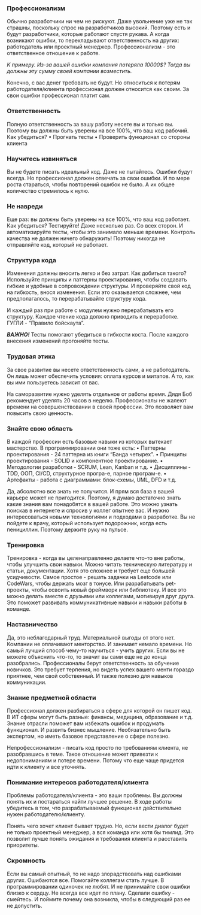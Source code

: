 ### Профессионализм
Обычно разработчики ни чем не рискуют.
Даже увольнение уже не так страшны, поскольку спрос на разработчиков высокий.
Поэтому есть и будут разработчики, которые работают спустя рукава.
А когда возникают ошибки, то перекладывают ответственность на других: работодатель или проектный менеджер.
Профессионализм - это ответственное отношение к работе.

*К примеру.
Из-за вашей ошибки компания потеряла 10000$?  Тогда вы должны эту сумму своей компании возместить.*

Конечно, с вас денег требовать не будут. Но относиться к потерям работодателя/клиента профессионал должен относится как своим.
За свои ошибки профессионал платит сам.

### Ответственность
Полную ответственность за вашу работу несете вы и только вы.
Поэтому вы должны быть уверены на все 100%, что ваш код рабочий.
Как убедиться?
 • Прогнать тесты
 • Проверить функционал со стороны клиента

### Научитесь извиняться
Вы не будете писать идеальный код.
Даже не пытайтесь. Ошибки будут всегда. Но профессионал должен отвечать за свои ошибки. 
И по мере роста стараться, чтобы повторений ошибок не было. А их общее количество стремилось к нулю.

### Не навреди
Еще раз: вы должны быть уверены на все 100%, что ваш код работает.
Как убедиться?
Тестируйте! Даже несколько раз. Со всех сторон.
И автоматизируйте тесты, чтобы это занимало меньше времени.
Контроль качества не должен ничего обнаружить! Поэтому никогда не отправляйте код, который не работает.

### Структура кода
Изменения должны вносить легко и без затрат. 
Как добиться такого?
Используйте принципы и паттерны проектирования, чтобы создавать гибкие и удобные в сопровождении структуры. 
И проверяйте свой код на гибкость, внося изменения. 
Если это оказывается сложнее, чем предполагалось, то перерабатывайте структуру кода.

И каждый раз при работе с модулем нужно перерабатывать его структуру.
Каждое чтение кода должно приводить к переработке. ГУГЛИ - “Правило бойскаута”.

***ВАЖНО!***
Тесты помогают убедиться в гибкости коста. После каждого внесения изменений прогоняйте тесты.

### Трудовая этика
За свое развитие вы несете ответственность сами, а не работодатель.
Он лишь может обеспечить условия: оплата курсов и митапов.
А то, как вы ими пользуетесь зависит от вас.

На саморазвитие нужно уделять отдельное от работы время. 
Дядя Боб рекомендует уделять 20 часов в неделю. Профессионалы не жалеют времени на совершенствовании в своей профессии.
Это позволяет вам повысить свою ценность.

### Знайте свою область
В каждой профессии есть базовые навыки из которых вытекает мастерство.
В программировании они тоже есть:
 • Паттерны проектирования - 24 паттерна из книги “Банда четырех”.
 • Принципы проектирования - SOLID и компонентное проектирование.
 • Методологии разработки - SCRUM, Lean, Kanban и т.д.
 • Дисциплины - TDD, ООП, CI/CD, структурное програ-е, парное програм-е.
 • Артефакты - работа с диаграммами: блок-схемы, UML, DFD и т.д.

Да, абсолютно все знать не получится. И прям вся база в вашей карьере может не пригодится.
Поэтому, я думаю достаточно знать какие знания вам понадобятся в вашей работе.
Это можно узнать поискав в интернете и спросив у коллег опытнее вас.
И нужно интересоваться новыми технологиями и подходами в разработке.
Вы не пойдете к врачу, который использует подорожник, когда есть пенициллин.
Поэтому держите руку на пульсе.

### Тренировка
Тренировка - когда вы целенаправленно делаете что-то вне работы, чтобы улучшить свои навыки.
Можно читать техническую литературу и статьи, документации. 
Хотя это сложнее и требует еще большей усидчивости.
Самое простое - решать задачки на Leetcode или CodeWars, чтобы держать мозг в тонусе.
Или разрабатывать pet-проекты, чтобы освоить новый фреймворк или библиотеку.
И все это можно делать вместе с друзьями или коллегами, мотивируя друг друга.
Это поможет развивать коммуникативные навыки и навыки работы в команде.

### Наставничество
Да, это неблагодарный труд. Материальной выгоды от этого нет.
Компании не оплачивают менторство. И занимает немало времени.
Но самый лучший способ чему-то научиться - учить других.
Если вы не можете объяснить что-то, то значит вы сами еще не до конца разобрались.
Профессионалы берут ответственность за обучение новичков.
Это требует терпения, но видеть успех вашего менти гораздо приятнее, чем свой собственный.
И также полезно для навыков коммуникации.

### Знание предметной области
Профессионал должен разбираться в сфере для которой он пишет код.
В ИТ сферы могут быть разные: финансы, медицина, образование и т.д.
Знание отрасли поможет вам избежать ошибок и продумать функционал. И развить бизнес мышление.
Необязательно быть экспертом, но иметь базовое представление о сфере полезно. 

Непрофессионализм - писать код просто по требованиям клиента, не разобравшись в теме.
Такое отношение может привезти к недопониманиям и потере времени.
Потому что еще чаще придется идти к клиенту и все уточнять.

### Понимание интересов работодателя/клиента
Проблемы работодателя/клиента - это ваши проблемы.
Вы должны понять их и постараться найти лучшее решение.
В ходе работы убедитесь в том, что разрабатываемый функционал действительно нужен работодателю/клиенту.

Понять чего хочет клиент бывает трудно.
Но, если вести диалог будет не только проектный менеджер, а вся команда или хотя бы тимлид.
Это позволит лучше понять ожидания и требования клиента и расставить приоритеты.

### Скромность
Если вы самый опытный, то
не надо злорадствовать над ошибками других. Ошибаются все. Помогайте коллегам стать лучше. В программировании одиночек не любят. 
И не принимайте свои ошибки близко к сердцу. Не всегда все идет по плану.
Сделали ошибку - смейтесь. И поймите почему она возникла, чтобы в следующий раз ее не допустить.
